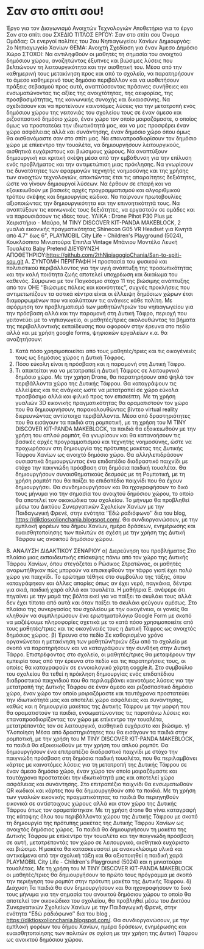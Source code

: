 # Σαν στο σπίτι σου!
Έργο για τον Διαγωνισμό Ανοιχτών Τεχνολογιών
Αποθετήριο για το έργο Σαν στο σπίτι σου
ΣΧΕΔΙΟ ΤΙΤΛΟΣ ΕΡΓΟΥ: Σαν στο σπίτι σου
Όνομα Ομάδας: Οι ενεργοί πολίτες του 2ου Νηπιαγωγείου Χανίων
Δημιουργός:  2ο Νηπιαγωγείο Χανίων
ΘΕΜΑ: Ανοιχτή Σχεδίαση για έναν Άμεσο Δημόσιο Χώρο
ΣΤΟΧΟΙ: 
Να αντιληφθούν οι μαθητές τη σημασία του ανοιχτού δημόσιου χώρου, αναζητώντας έξυπνες  και βιώσιμες λύσεις που βελτιώνουν τη λειτουργικότητα και την αισθητική του. Μέσα από την καθημερινή τους μετακίνηση προς και από το σχολείο, να παρατηρήσουν το άμεσο καθημερινό τους δημόσιο περιβάλλον και να υιοθετήσουν πράξεις σεβασμού προς αυτό, αναπτύσσοντας πράσινες συνήθειες και ενσωματώνοντας τις αξίες της ανοιχτότητας, της αειφορίας, της προσβασιμότητας, της κοινωνικής συνοχής και δικαιοσύνης. Να σχεδιάσουν και να προτείνουν καινοτόμες λύσεις για την μετατροπή ενός δημόσιου χώρου της γειτονιάς του σχολείου τους σε έναν άμεσο και ριζοσπαστικό δημόσιο χώρο, έναν χώρο τον οποίο μοιραζόμαστε, ο οποίος όμως να προστατεύει την ιδιωτικότητά μας, και να μας προσφέρει έναν χώρο ασφάλειας αλλά και συνάντησης, έναν δημόσιο χώρο όπου όμως θα αισθανόμαστε σαν στο σπίτι μας. Να επαναπροσδιορίσουν τον δημόσιο χώρο με επίκεντρο την τουαλέτα, να δημιουργήσουν λειτουργικούς, αισθητικά ευχάριστους και βιώσιμους χώρους. Να αναπτύξουν δημιουργική και κριτική σκέψη μέσα από την εμβάθυνση για την επίλυση ενός προβλήματος και την αντιμετώπιση μιας πρόκλησης. Να γνωρίσουν τις δυνατότητες των εφαρμογών τεχνητής νοημοσύνης και της χρήσης των ανοιχτών τεχνολογιών, αποκτώντας έτσι τις  απαραίτητες δεξιότητες, ώστε να γίνουν δημιουργοί λύσεων. Να έρθουν σε επαφή και να εξοικειωθούν με βασικές αρχές προγραμματισμού και αλγοριθμικού τρόπου σκέψης και δημιουργίας κώδικα. Να παίρνουν πρωτοβουλίες αξιοποιώντας την δημιουργικότητα και την επινοητικότητά τους. Να αναπτύξουν τις κοινωνικές τους δεξιότητες, να εργαστούν σε ομάδες και να παρουσιάσουν τις ιδέες τους.
ΥΛΙΚΑ : Drone Pihot P30 Plus με Χειριστήριο - Μαύρο, M TINY DISCOVER KIT-PANDA MAKEBLOCK, 2 γυαλιά εικονικής πραγματικότητας Shinecon G05 VR Headset για Κινητά από 4.7" έως 6", PLAYMOBIL City Life - Children's Playground (5024), Κουκλόσπιτο Μινιατούρα Έπιπλα Vintage Μπάνιου Μοντέλο Λευκή Τουαλέτα Baby Pretend
ΔΙΕΥΘΥΝΣΗ ΑΠΟΘΕΤΗΡΙΟΥ:https://github.com/2thNipiagogioChania/San-to-spiti-sou.git
Α. ΣΥΝΤΟΜΗ ΠΕΡΙΓΡΑΦΗ
Η προστασία του φυσικού και πολιτιστικού περιβάλλοντος για την υγιή ανάπτυξη της προσωπικότητας και την καλή ποιότητα ζωής αποτελεί υποχρέωση και δικαίωμα του καθενός. Σύμφωνα με τον Παγκόσμιο στόχο 11 της βιώσιμης ανάπτυξης από τον ΟΗΕ ‘’Βιώσιμες πόλεις και κοινότητες’’, συχνές προκλήσεις που αντιμετωπίζουν τα αστικά κέντρα είναι οι έλλειψη δημόσιων χώρων έτσι διαμορφωμένων που να καλύπτουν τις ανάγκες κάθε πολίτη.
Με αφόρμηση τον προβληματισμό των μαθητών/τριών του νηπιαγωγείου για την πρόσβαση αλλά και την παραμονή στη Δυτική Τάφρο, περιοχή που γειτονεύει με το νηπιαγωγείο, οι μαθητές/τριες ακολουθώντας τα βήματα της περιβαλλοντικής εκπαίδευσης που αφορούν στην έρευνα στο πεδίο αλλά και με χρήση google forms, ψηφιακών εργαλείων κ.α. θα αναζητήσουν:
1. Κατά πόσο χρησιμοποιείται από τους μαθητές/τριες και τις οικογένειές τους ως δημόσιος χώρος η Δυτική Τάφρος. 
2. Πόσο εύκολη είναι η πρόσβαση και η παραμονή στη Δυτική Τάφρο.
3. Τι  απαιτείται για να μετατραπεί η Δυτική Τάφρος σε λειτουργικό δημόσιο χώρο.
Mε την χρήση Drone, θα παρατηρήσουν από ψηλά τον περιβάλλοντα χώρο της Δυτικής Τάφρου. Θα καταγράψουν τις ελλείψεις και τις ανάγκες ωστε να μετατραπεί σε χώρο εύκολα προσβάσιμο αλλά και φιλικό προς τον επισκέπτη. Με τη χρήση γυαλιών 3D εικονικής πραγματικότητας θα οραματιστούν τον χώρο που θα δημιουργήσουν, παρακολουθώντας βίντεο virtual reality διερευνώντας αντίστοιχα περιβάλλοντα. Μέσα από δραστηριότητες που θα εισάγουν τα παιδιά στη ρομποτική, με τη χρήση του M TINY DISCOVER KIT-PANDA MAKEBLOCK, τα παιδιά θα εξοικειωθούν με την χρήση του απλού ρομπότ, θα  γνωρίσουν και θα κατανοήσουν τις βασικές αρχές προγραμματισμού και τεχνητής νοημοσύνης,  ώστε να προχωρήσουν στη δημιουργία της πρότυπης μακέτας της Δυτικής Τάφρου Χανίων ως ανοιχτό δημόσιο χώρο. Θα αλληλεπιδράσουν ουσιαστικά δημιουργώντας ένα επιδαπέδιο  διαδραστικό παιχνίδι με στόχο την παιγνιώδη πρόσβαση στη δημόσια παιδική τουαλέτα. Θα δημιουργήσουν συναισθηματικούς δεσμούς με τη Ρομποτική, με τη χρήση ρομπότ που θα παίζει το επιδαπέδιο παιχνίδι που θα έχουν δημιουργήσει. Θα συνδημιουργήσουν και θα ηχογραφήσουν το δικό τους μήνυμα για την σημασία του ανοιχτού δημόσιου χώρου, το οποίο θα αποτελεί τον οικοκώδικα του σχολείου. Το μήνυμα θα προβληθεί μέσω του Δικτύου Συνεργατικών Σχολείων Χανίων με την Παιδαγωγική Φρενέ, στην ενότητα ‘’Εδώ ραδιόφωνο’’ δια του blog, https://diktiosxolionchania.blogspot.com/. Θα συνδιοργανώσουν, με την εμπλοκή φορέων του δήμου Χανίων, ημέρα δράσεων, ενημέρωσης και ευαισθητοποίησης των πολιτών σε σχέση με την χρήση της Δυτική Τάφρου ως ανοικτού δημόσιου χώρου. 

Β. ΑΝΑΛΥΣΗ ΔΙΔΑΚΤΙΚΟΥ ΣΕΝΑΡΙΟΥ
α)  Διερεύνηση του προβλήματος 
Στο πλαίσιο μιας εκπαιδευτικής επίσκεψης πάνω από τον χώρο της Δυτικής Τάφρου Χανίων, όπου στεγάζεται ο Ρώσικος Στρατώνας, οι μαθητές αναρωτήθηκαν πώς μπορούν να επισκεφθούν την τάφρο γιατί έχει πολύ χώρο για παιχνίδι. Το ερώτημα τέθηκε στο συμβούλιο της τάξης, όπου καταγράφηκαν και άλλες απορίες όπως αν έχει νερό, παγκάκια, δέντρα για σκιά, παιδική χαρά αλλά και τουαλέτα. Η μαθήτρια Ε. ανέφερε ότι πηγαίνει με την μαμά της βόλτα εκεί για να παίξει το σκυλάκι τους αλλά δεν έχει τίποτα από αυτά και όταν παίξει το σκυλάκι φεύγουν αμέσως. Στο πλαίσιο της συνεργασίας του σχολείου με την οικογένεια, οι γονείς θα κληθούν να συμπληρώσουν ένα ερωτηματολόγιο Google Form με σκοπό να μαζέψουμε πληροφορίες σχετικά με το κατά πόσο χρησιμοποιείτε από τους μαθητές/τριες και τις οικογένειές τους η Δυτική Τάφρος ως ανοιχτός δημόσιος χώρος. 
β) Έρευνα στο πεδίο
Σε καθορισμένο χρόνο οργανώνεται η μετακίνηση των  μαθητών/τριών έξω από το σχολείο με σκοπό να παρατηρήσουν και να καταγράψουν την συνθήκη στην Δυτική Τάφρο. Επιστρέφοντας στο σχολείο, οι μαθητές/τριες θα μεταφέρουν την εμπειρία τους από την έρευνα στο πεδίο και τις παρατηρήσεις τους, οι οποίες θα καταγραφούν σε εννοιολογικό χάρτη coggle.it. 
Στο συμβούλιο του σχολείου θα τεθεί η πρόκληση δημιουργίας ενός επιδαπέδιου διαδραστικού παιχνιδιού που θα περιλαμβάνει καινοτόμες λύσεις για την μετατροπή της Δυτικής Τάφρου σε έναν άμεσο και ριζοσπαστικό δημόσιο χώρο, έναν χώρο τον οποίο μοιραζόμαστε και ταυτόχρονα προστατεύει την ιδιωτικότητά μας και αποτελεί χώρο ασφάλειας και συνάντησης, καθώς και η δημιουργία μακέτας της Δυτικής Τάφρου με την μορφή που θα οραματιστούν τα παιδιά, ενσωματώνοντας τις παραπάνω λύσεις και επαναπροσδιορίζοντας τον χώρο με επίκεντρο την τουαλέτα, μετατρέποντάς τον σε λειτουργικό, αισθητικά ευχάριστο και βιώσιμο.
γ) Υλοποίηση
Μέσα από δραστηριότητες που θα εισάγουν τα παιδιά στην ρομποτική, με την χρήση του M TINY DISCOVER KIT-PANDA MAKEBLOCK, τα παιδιά θα εξοικειωθούν με την χρήση του απλού ρομπότ. Θα δημιουργήσουν ένα επιτραπέζιο διαδραστικό παιχνίδι με στόχο την παιγνιώδη πρόσβαση στη δημόσια παιδική τουαλέτα, που θα περιλαμβάνει κάρτες με καινοτόμες λύσεις για τη μετατροπή της Δυτικής Τάφρου σε έναν άμεσο δημόσιο χώρο, έναν χώρο τον οποίο μοιραζόμαστε και ταυτόχρονα προστατεύει την ιδιωτικότητά μας και αποτελεί χώρο ασφάλειας και συνάντησης. Στο επιτραπέζιο παιχνίδι θα ενσωματωθούν QR κωδικοί και κάρτες που θα δημιουργηθούν από τα παιδιά.
Με τη χρήση των γυαλιών εικονικής πραγματικότητας τα παιδιά θα περιηγηθούν εικονικά σε αντίστοιχους χώρους αλλά και στον χώρο της Δυτικής Τάφρου όπως τον οραματίστηκαν. 
Με τη χρήση drone θα γίνει καταγραφή της κάτοψης όλου του περιβάλλοντα χώρου της Δυτικής Τάφρου με σκοπό τη δημιουργία της πρότυπης μακέτας της Δυτικής Τάφρου Χανίων ως ανοιχτός δημόσιος χώρος. 
Τα παιδιά θα δημιουργήσουν τη μακέτα της Δυτικής Τάφρου με επίκεντρο την τουαλέτα και την παιγνιώδη πρόσβαση σε αυτή, μετατρέποντάς τον χώρο σε λειτουργικό, αισθητικά ευχάριστο και βιώσιμο. Η μακέτα θα κατασκευαστεί με ανακυκλώσιμα υλικά και αντικείμενα από την σχολική τάξη και θα αξιοποιηθεί η παιδική χαρά PLAYMOBIL City Life - Children's Playground (5024) και η μινιατούρα τουαλέτας. 
Με τη χρήση  του M TINY DISCOVER KIT-PANDA MAKEBLOCK οι μαθητές/τριες θα δημιουργήσουν το πρώτο τους πρόγραμμα με σκοπό την περιήγηση του ρομπότ στην πρότυπη μακέτα της Δυτικής Τάφρου.
δ) Διάχυση 
Τα παιδιά θα συν δημιουργήσουν και θα ηχογραφήσουν το δικό τους μήνυμα για την σημασία του ανοικτού δημόσιου χώρου  το οποίο θα αποτελεί τον οικοκώδικα του σχολείου, θα προβληθεί μέσω του Δικτύου Συνεργατικών Σχολείων Χανίων με την Παιδαγωγική Φρενέ, στην ενότητα ‘’Εδώ ραδιόφωνο’’ δια του blog , https://diktiosxolionchania.blogspot.com/. Θα συνδιοργανώσουν, με την εμπλοκή φορέων του δήμου Χανίων, ημέρα δράσεων,  ενημέρωσης και ευαισθητοποίησης των πολιτών σε σχέση με την χρήση της Δυτική Τάφρου ως ανοικτού δημόσιου χώρου.
